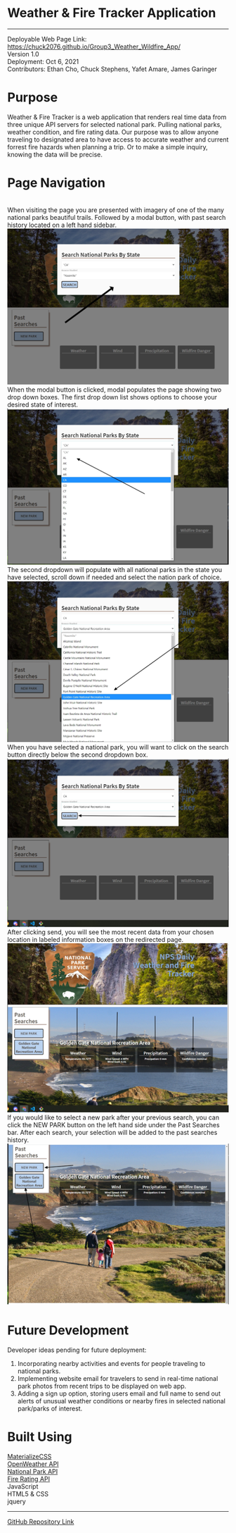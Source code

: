 # Weather & Fire Tracker Application
---
Deployable Web Page Link:
\
<https://chuck2076.github.io/Group3_Weather_Wildfire_App/>\
Version 1.0 \
Deployment: Oct 6, 2021 \
Contributors: Ethan Cho, Chuck Stephens, Yafet Amare, James Garinger


# Purpose

Weather & Fire Tracker is a web application that renders real time data from three unique API servers for selected national park. Pulling national parks, weather condition, and fire rating data. Our purpose was to allow anyone traveling to designated area to have access to accurate weather and current forrest fire hazards when planning a trip. Or to make a simple inquiry, knowing the data will be precise.

# Page Navigation 
\
When visiting the page you are presented with imagery of one of the many national parks beautiful trails. Followed by a modal button, with past search history located on a left hand sidebar. 
![Modal Popup](Develop/guide1.png)
\
When the modal button is clicked, modal populates the page showing two drop down boxes. The first drop down list shows options to choose your desired state of interest.
![First Dropdown](Develop/guide2.jpg)
\
The second dropdown will populate with all national parks in the state you have selected, scroll down if needed and select the nation park of choice.
![Second Dropdown](Develop/guide3.jpg)
\
When you have selected a national park, you will want to click on the search button directly below the second dropdown box.
![Search Selection](Develop/guide4.jpg)
\
After clicking send, you will see the most recent data from your chosen location in labeled information boxes on the redirected page. 
![Data Boxes](Develop/guide5.jpg)
\
If you would like to select a new park after your previous search, you can click the NEW PARK button on the left hand side under the Past Searches bar. After each search, your selection will be added to the past searches history.
![New Search](Develop/guide6.jpg)
# Future Development
Developer ideas pending for future deployment: 
1) Incorporating nearby activities and events for people traveling to national parks. 
2) Implementing website email for travelers to send in real-time national park photos from recent trips to be displayed on web app.
3) Adding a sign up option, storing users email and full name to send out alerts of unusual weather conditions or nearby fires in selected national park/parks of interest. 



# Built Using

<a href="https://materializecss.com" target="_blank">MaterializeCSS</a> \
<a href="https://openweathermap.org/" target="_blank">OpenWeather API</a> \
<a href="https://www.nps.gov/subjects/developer/guides.htm" target="_blank">National Park API</a>  
<a href="https://www.getambee.com/api/fire" target="_blank">Fire Rating API</a> \
JavaScript \
HTML5 & CSS \
jquery

---

<a href="https://github.com/chuck2076/Project_One" target="_blank">GitHub Repository Link</a> 



 
